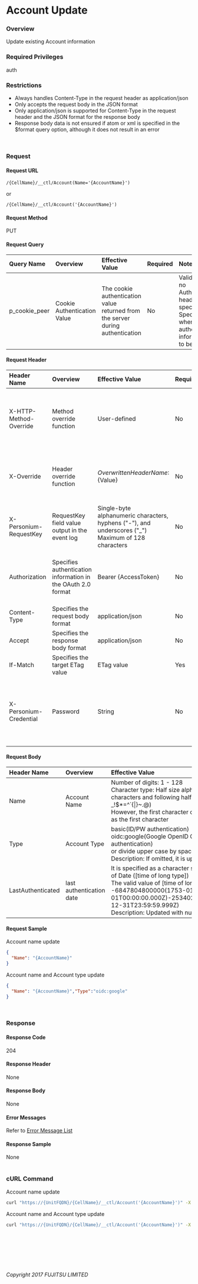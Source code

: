 # Account Update

### Overview

Update existing Account information

### Required Privileges

auth

### Restrictions

* Always handles Content-Type in the request header as application/json
* Only accepts the request body in the JSON format
* Only application/json is supported for Content-Type in the request header and the JSON format for the response body
* Response body data is not ensured if atom or xml is specified in the $format query option, although it does not result in an error

<br>

### Request

#### Request URL

```
/{CellName}/__ctl/Account(Name='{AccountName}')
```

or

```
/{CellName}/__ctl/Account('{AccountName}')
```

#### Request Method

PUT

#### Request Query

|Query Name<br>|Overview<br>|Effective Value<br>|Required<br>|Notes<br>|
|:--|:--|:--|:--|:--|
|p_cookie_peer<br>|Cookie Authentication Value<br>|The cookie authentication value returned from the server during authentication<br>|No<br>|Valid only if no Authorization header specified<br>Specify this when cookie authentication information is to be used<br>|

#### Request Header

|Header Name<br>|Overview<br>|Effective Value<br>|Required<br>|Notes<br>|
|:--|:--|:--|:--|:--|
|X-HTTP-Method-Override<br>|Method override function<br>|User-defined<br>|No<br>|If you specify this value when requesting with the POST method, the specified value will be used as a method.<br>|
|X-Override<br>|Header override function<br>|${OverwrittenHeaderName}:${Value}<br>|No<br>|Overwrite normal HTTP header value. To overwrite multiple headers, specify multiple X-Override headers.<br>|
|X-Personium-RequestKey<br>|RequestKey field value output in the event log<br>|Single-byte alphanumeric characters, hyphens ("-"), and underscores ("_")<br>Maximum of 128 characters<br>|No<br>|PCS-${UNIXtime} by default<br>Supported in V 1.1.7 and later<br>|
|Authorization<br>|Specifies authentication information in the OAuth 2.0 format<br>|Bearer {AccessToken}<br>|No<br>|* Authentication tokens are the tokens acquired using the Authentication Token Acquisition API<br>|
|Content-Type<br>|Specifies the request body format<br>|application/json<br>|No<br>|[application/json] by default<br>|
|Accept<br>|Specifies the response body format<br>|application/json<br>|No<br>|[application/json] by default<br>|
|If-Match<br>|Specifies the target ETag value<br>|ETag value<br>|Yes<br>|<br>|
|X-Personium-Credential<br>|Password<br>|String<br>|No<br>|Number of character:6 - 92<br>Character type: Single-byte alphanumeric characters, hyphens ("-"), and underscores ("_")<br>|

#### Request Body

|Header Name<br>|Overview<br>|Effective Value<br>|Required<br>|Notes<br>|
|:--|:--|:--|:--|:--|
|Name<br>|Account Name<br>|Number of digits: 1 - 128<br>Character type: Half size alphanumeric characters and following half-width symbol (-_!$*=^`{&#124;}~.@) <br>However, the first character can not be specified as the first character<br>|Yes<br>|<br>|
|Type<br>|Account Type<br>|basic(ID/PW authentication)<br>oidc:google(Google OpenID Connect authentication)<br>or divide upper case by space character<br>Description: If omitted, it is updated with basic<br>|No<br>|default: basic<br>|
|LastAuthenticated<br>|last authentication date<br>|It is specified as a character string in the format of Date ([time of long type])<br>The valid value of [time of long type] is -6847804800000(1753-01-01T00:00:00.000Z)-253402300799999(9999-12-31T23:59:59.999Z)<br>Description: Updated with null if omitted <br>|No<br>|default: null<br>|

#### Request Sample

Account name update

```JSON
{
  "Name": "{AccountName}"
}
```

Account name and Account type update

```JSON
{
  "Name": "{AccountName}","Type":"oidc:google"
}
```

<br>

### Response

#### Response Code

204

#### Response Header

None

#### Response Body

None

#### Error Messages

Refer to [Error Message List](004_Error_Messages.html)

#### Response Sample

None<br><br>

### cURL Command

Account name update

```sh
curl "https://{UnitFQDN}/{CellName}/__ctl/Account('{AccountName}')" -X PUT -i -H 'If-Match: *' -H 'X-Personium-Credential:password' -H 'Authorization: Bearer {AccessToken}' -H 'Accept: application/json' -d '{"Name":"{AccountName}"}'
```

Account name and Account type update

```sh
curl "https://{UnitFQDN}/{CellName}/__ctl/Account('{AccountName}')" -X PUT -i -H 'If-Match: *' -H 'X-Personium-Credential:password' -H 'Authorization: Bearer {AccessToken}' -H 'Accept: application/json' -d '{"Name":"{AccountName}","Type":"oidc:google"}'
```

<br><br><br><br><br>

###### Copyright 2017 FUJITSU LIMITED
